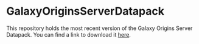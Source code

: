 # GalaxyOriginsServerDatapack
This repository holds the most recent version of the Galaxy Origins Server Datapack.
You can find a link to download it [here](https://cdn.discordapp.com/attachments/956723135086997605/956927078698188840/Galaxy_Origins_Server_Datapack_v1.2.zip).
